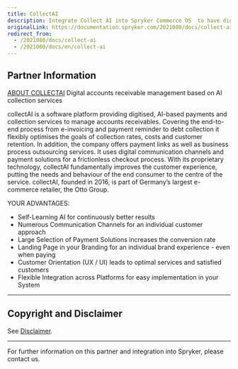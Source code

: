 ```yaml
---
title: CollectAI
description: Integrate Collect AI into Spryker Commerce OS  to have digitized, AI-based payments and collection services to manage account receivables.
originalLink: https://documentation.spryker.com/2021080/docs/collect-ai
redirect_from:
  - /2021080/docs/collect-ai
  - /2021080/docs/en/collect-ai
---
```


## Partner Information
[ABOUT COLLECTAI](https://www.collect.ai/de/)
Digital accounts receivable management based on AI collection services

collectAI is a software platform providing digitised, AI-based payments and collection services to manage accounts receivables. Covering the end-to-end process from e-invoicing and payment reminder to debt collection it flexibly optimises the goals of collection rates, costs and customer retention. In addition, the company offers payment links as well as business process outsourcing services. It uses digital communication channels and payment solutions for a frictionless checkout process. With its proprietary technology, collectAI fundamentally improves the customer experience, putting the needs and behaviour of the end consumer to the centre of the service. collectAI, founded in 2016, is part of Germany’s largest e-commerce retailer, the Otto Group.

YOUR ADVANTAGES:

* Self-Learning AI for continuously better results
* Numerous Communication Channels for an individual customer approach
* Large Selection of Payment Solutions increases the conversion rate
* Landing Page in your Branding for an individual brand experience - even when paying
* Customer Orientation (UX / UI) leads to optimal services and satisfied customers
* Flexible Integration across Platforms for easy implementation in your System

---

## Copyright and Disclaimer

See [Disclaimer](https://github.com/spryker/spryker-documentation).

---
For further information on this partner and integration into Spryker, please contact us.

<div class="hubspot-form js-hubspot-form" data-portal-id="2770802" data-form-id="163e11fb-e833-4638-86ae-a2ca4b929a41" id="hubspot-1"></div>
